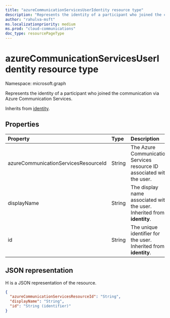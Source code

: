```yaml
--- 
title: "azureCommunicationServicesUserIdentity resource type"
description: "Represents the identity of a participant who joined the communication via Azure Communication Services."
author: "rahulva-msft"
ms.localizationpriority: medium
ms.prod: "cloud-communications"
doc_type: resourcePageType
---
```


# azureCommunicationServicesUserIdentity resource type

Namespace: microsoft.graph

Represents the identity of a participant who joined the communication via Azure Communication Services.

Inherits from [identity](identity.md).

## Properties

| Property                             | Type   | Description                                                             |
|:-------------------------------------|:-------|:------------------------------------------------------------------------|
| azureCommunicationServicesResourceId | String | The Azure Communication Services resource ID associated with the user.  |
| displayName                          | String | The display name associated with the user. Inherited from **identity**. |
| id                                   | String | The unique identifier for the user. Inherited from **identity**.        |

## JSON representation

H is a JSON representation of the resource.

<!-- {
  "blockType": "resource",
  "@odata.type": "microsoft.graph.azureCommunicationServicesUserIdentity",
  "optionalProperties": [
    "displayName",
    "azureCommunicationServicesResourceId"
  ],
} -->
```json
{
  "azureCommunicationServicesResourceId": "String",
  "displayName": "String",
  "id": "String (identifier)"
}
```
